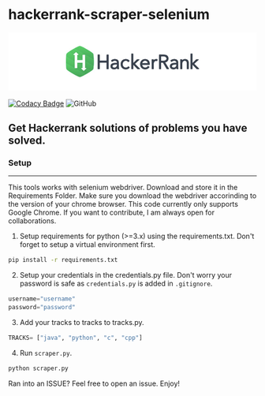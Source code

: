 # hackerrank-scraper-selenium

<p align="center">
	<a href="https://www.hackerrank.com/jainamd"><img src="assets/title-hackerrank.jpg"></a>
</p>

[![Codacy Badge](https://app.codacy.com/project/badge/Grade/eeb5576eb02d4f0e8e8edca5cb3d6024)](https://www.codacy.com/manual/th3c0d3br34ker/hackerrank-scraper-selenium?utm_source=github.com&utm_medium=referral&utm_content=th3c0d3br34ker/hackerrank-scraper-selenium&utm_campaign=Badge_Grade) ![GitHub](https://img.shields.io/github/license/th3c0d3br34ker/hackerrank-scraper-selenium)

## Get Hackerrank solutions of problems you have solved.

### Setup

---

This tools works with selenium webdriver. Download and store it in the Requirements Folder. Make sure you download the webdriver accorinding to the version of your chrome browser. This code currently only supports Google Chrome. If you want to contribute, I am always open for collaborations.

1.  Setup requirements for python (>=3.x) using the requirements.txt. Don't forget to setup a virtual environment first.

```bash
pip install -r requirements.txt
```

2. Setup your credentials in the credentials.py file. Don't worry your password is safe as `credentials.py` is added in `.gitignore`.

```python
username="username"
password="password"
```

3.  Add your tracks to tracks to tracks.py.

```python
TRACKS= ["java", "python", "c", "cpp"]
```

4.  Run `scraper.py`.

```bash
python scraper.py
```

Ran into an ISSUE? Feel free to open an issue. Enjoy!
